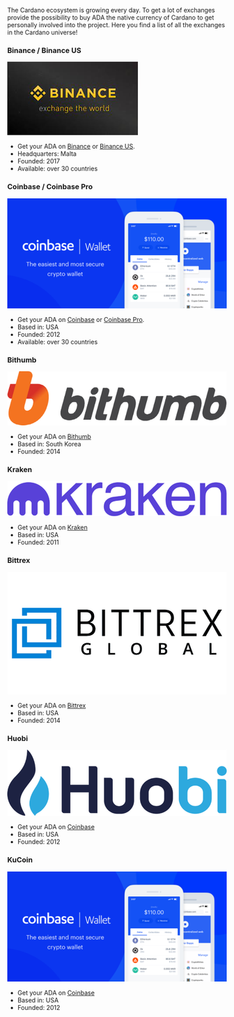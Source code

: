 The Cardano ecosystem is growing every day. To get a lot of exchanges provide the possibility to buy ADA the native currency of Cardano to get personally involved into the project. Here you find a list of all the exchanges in the Cardano universe!

### Binance / Binance US
![Logo Binance](/projects/exchanges-wallets/Logo-Binance.jpg)
* Get your ADA on <a href="https://www.binance.com/" target="_blank">Binance</a> or <a href="https://www.binance.us/" target="_blank">Binance US</a>.
* Headquarters: Malta
* Founded: 2017
* Available: over 30 countries

### Coinbase / Coinbase Pro
![Logo Coinbase](/projects/exchanges-wallets/Logo-Coinbase.png)
* Get your ADA on <a href="https:www.coinbase.com/" target="_blank">Coinbase</a> or <a href="https://pro.coinbase.com/" target="_blank">Coinbase Pro</a>.
* Based in: USA
* Founded: 2012
* Available: over 30 countries

### Bithumb 
![Logo Bithumb](/projects/exchanges-wallets/Logo-Bithumb.png)
* Get your ADA on <a href="https://en.bithumb.com/" target="_blank">Bithumb</a>
* Based in: South Korea
* Founded: 2014

### Kraken 
![Logo Kraken](/projects/exchanges-wallets/Logo-Kraken.png)
* Get your ADA on <a href="https://www.kraken.com/" target="_blank">Kraken</a>
* Based in: USA
* Founded: 2011

### Bittrex 
![Logo Bittrex](/projects/exchanges-wallets/Logo-Bittrex.png)
* Get your ADA on <a href="https://global.bittrex.com/" target="_blank">Bittrex</a>
* Based in: USA
* Founded: 2014

### Huobi 
![Logo Huobi](/projects/exchanges-wallets/Logo-Huobi.png)
* Get your ADA on <a href="https:www.coinbase.com/" target="_blank">Coinbase</a>
* Based in: USA
* Founded: 2012

### KuCoin 
![Logo KuCoin](/projects/exchanges-wallets/logo-coinbase.png)
* Get your ADA on <a href="https:www.coinbase.com/" target="_blank">Coinbase</a>
* Based in: USA
* Founded: 2012





